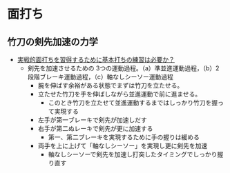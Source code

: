 # 面打ち

## 竹刀の剣先加速の力学
- [実戦的面打ちを習得するために基本打ちの練習は必要か？](https://www.jstage.jst.go.jp/article/budo/51/1/51_1/_pdf/-char/ja)
  - 剣先を加速させるための 3つの運動過程。（a）準並進運動過程，（b）2段階ブレーキ運動過程，（c）軸なしシーソー運動過程
    - 腕を伸ばす余裕がある状態でまずは竹刀を立たせる。
    - 立たせた竹刀を手を伸ばしながら並進運動で前に進ませる。
      - このとき竹刀を立たせて並進運動するまではしっかり竹刀を握って実現する
    - 左手が第一ブレーキで剣先が加速しだす
    - 右手が第二ぬレーキで剣先が更に加速する
      - 第一、第二ブレーキを実現するために手の握りは緩める
    - 両手を上に上げて「軸なしシーソー」を実現し更に剣先を加速
      - 軸なしシーソーで剣先を加速し打突したタイミングでしっかり握り直す
    
